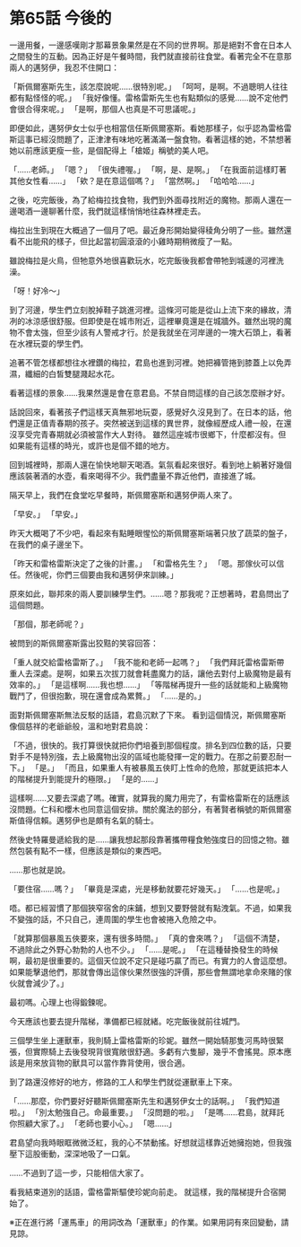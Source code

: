 # 第65話 今後的

一邊用餐，一邊感嘆剛才那幕景象果然是在不同的世界啊。那是絕對不會在日本人之間發生的互動。因為正好是午餐時間，我們就直接前往食堂。看著完全不在意那兩人的邁努伊，我忍不住開口：

「斯佩爾塞斯先生，該怎麼說呢……很特別呢。」
「呵呵，是啊。不過聰明人往往都有點怪怪的呢。」
「我好像懂。雷格雷斯先生也有點類似的感覺……說不定他們會很合得來呢。」
「是啊，那個人也真是不可思議呢。」

即便如此，邁努伊女士似乎也相當信任斯佩爾塞斯。看她那樣子，似乎認為雷格雷斯這事已經沒問題了，正津津有味地吃著滿滿一盤食物。看著這樣的她，不禁想著她以前應該更瘦一些，是個配得上「槍姬」稱號的美人吧。

「……老師。」
「嗯？」
「很失禮喔。」
「啊，是、是啊。」
「在我面前這樣盯著其他女性看……」
「欸？是在意這個嗎？」
「當然啊。」
「哈哈哈……」

之後，吃完飯後，為了給梅拉找食物，我們到外面尋找附近的魔物。那兩人還在一邊喝酒一邊聊著什麼，我們就這樣悄悄地往森林裡走去。

梅拉出生到現在大概過了一個月了吧。最近身形開始變得稜角分明了一些。雖然還看不出能飛的樣子，但比起當初圓滾滾的小雞時期稍微瘦了一點。

雖說梅拉是火鳥，但牠意外地很喜歡玩水，吃完飯後我都會帶牠到城邊的河裡洗澡。

「呀！好冷～」

到了河邊，學生們立刻脫掉鞋子跳進河裡。這條河可能是從山上流下來的緣故，清冽的冰涼感很舒服。但即使是在城市附近，這裡畢竟還是在城牆外。雖然出現的魔物不會太強，但至少該有人警戒才行。於是我就坐在河岸邊的一塊大石頭上，看著在水裡玩耍的學生們。

追著不管怎樣都想往水裡鑽的梅拉，君島也進到河裡。她把褲管捲到膝蓋上以免弄濕，纖細的白皙雙腿濺起水花。

看著這樣的景象……我果然還是會在意君島。不禁自問這樣的自己該怎麼辦才好。

話說回來，看著孩子們這樣天真無邪地玩耍，感覺好久沒見到了。在日本的話，他們還是正值青春期的孩子。突然被送到這樣的異世界，就像經歷成人禮一般，在還沒享受完青春期就必須被當作大人對待。
雖然這座城市很鄉下，什麼都沒有。但如果能有這樣的時光，或許也是個不錯的地方。

回到城裡時，那兩人還在愉快地聊天喝酒。氣氛看起來很好。看到地上躺著好幾個應該裝著酒的水壺，看來喝得不少。我們盡量不靠近他們，直接進了城。

隔天早上，我們在食堂吃早餐時，斯佩爾塞斯和邁努伊兩人來了。

「早安。」
「早安。」

昨天大概喝了不少吧，看起來有點睡眼惺忪的斯佩爾塞斯端著只放了蔬菜的盤子，在我們的桌子邊坐下。

「昨天和雷格雷斯決定了之後的計畫。」
「和雷格先生？」
「嗯。那傢伙可以信任。然後呢，你們三個要由我和邁努伊來訓練。」

原來如此，聯邦來的兩人要訓練學生們。……嗯？那我呢？正想著時，君島問出了這個問題。

「那個，那老師呢？」

被問到的斯佩爾塞斯露出狡黠的笑容回答：

「重人就交給雷格雷斯了。」
「我不能和老師一起嗎？」
「我們拜託雷格雷斯帶重人去深處。是啊，如果五次拔刀就會耗盡魔力的話，讓他去對付上級魔物是最有效率的。」
「是這樣啊……我也想……」
「等階梯再提升一些的話就能和上級魔物戰鬥了，但很抱歉，現在還會成為累贅。」
「……是的。」

面對斯佩爾塞斯無法反駁的話語，君島沉默了下來。
看到這個情況，斯佩爾塞斯像個慈祥的老爺爺般，溫和地對君島說：

「不過，很快的。我打算很快就把你們培養到那個程度。排名到四位數的話，只要對手不是特別強，去上級魔物出沒的區域也能發揮一定的戰力。在那之前要忍耐一下。」
「是。」
「而且，如果重人有被暴風五俠盯上性命的危險，那就更該把本人的階梯提升到能提升的極限。」
「是的……」

這樣啊……又要去深處了嗎。確實，就算我的魔力用完了，有雷格雷斯在的話應該沒問題。仁科和櫻木也同意這個安排。關於魔法的部分，有著賢者稱號的斯佩爾塞斯值得信賴。邁努伊也是頗有名氣的騎士。

然後史特羅曼遞給我的是……讓我想起那段靠著攜帶糧食勉強度日的回憶之物。雖然包裝有點不一樣，但應該是類似的東西吧。

……那也就是說。

「要住宿……嗎？」
「畢竟是深處，光是移動就要花好幾天。」
「……也是呢。」

唔。都已經習慣了那個狹窄宿舍的床鋪，想到又要野營就有點洩氣。不過，如果我不變強的話，不只自己，連周圍的學生也會被捲入危險之中。

「就算那個暴風五俠要來，還有很多時間。」
「真的會來嗎？」
「這個不清楚，不過除此之外野心勃勃的人也不少。」
「……是呢。」
「在這種替換發生的時候啊，最初是很重要的。這個天位說不定只是碰巧贏了而已。有實力的人會這麼想。如果能擊退他們，那就會傳出這傢伙果然很強的評價，那些會無謂地拿命來賭的傢伙就會減少了。」

最初嗎。心理上也得鍛鍊呢。

今天應該也要去提升階梯，準備都已經就緒。吃完飯後就前往城門。

三個學生坐上運獸車，我則騎上雷格雷斯的珍妮。雖然一開始騎那隻河馬時很緊張，但實際騎上去後發現背很寬敞很舒適。多虧有六隻腳，幾乎不會搖晃。原本應該是用來放貨物的獸具可以當作靠背使用，很合適。

到了路還沒修好的地方，修路的工人和學生們就從運獸車上下來。

「……那麼，你們要好好聽斯佩爾塞斯先生和邁努伊女士的話啊。」
「我們知道啦。」
「別太勉強自己。命最重要。」
「沒問題的啦。」
「是嗎……君島，就拜託你照顧大家了。」
「老師也要小心。」
「嗯……」

君島望向我時眼眶微微泛紅，我的心不禁動搖。好想就這樣靠近她擁抱她，但我強壓下這股衝動，深深地吸了一口氣。

……不過到了這一步，只能相信大家了。

看我結束道別的話語，雷格雷斯驅使珍妮向前走。
就這樣，我的階梯提升合宿開始了。

※正在進行將「運馬車」的用詞改為「運獸車」的作業。如果用詞有來回變動，請見諒。